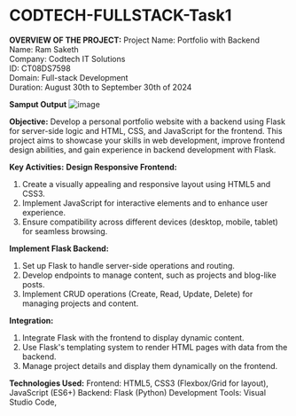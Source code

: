 # CODTECH-FULLSTACK-Task1
**OVERVIEW OF THE PROJECT:**
Project Name: Portfolio with Backend              
Name: Ram Saketh                    
Company: Codtech IT Solutions       
ID: CT08DS7598                      
Domain: Full-stack Development      
Duration: August 30th to September 30th of 2024

**Samput Output**
![image](https://github.com/user-attachments/assets/0643a168-6644-460d-9fa2-3011ea5b8b37)


**Objective:**
Develop a personal portfolio website with a backend using Flask for server-side logic and HTML, CSS, and JavaScript for the frontend. This project aims to showcase your skills in web development, improve frontend design abilities, and gain experience in backend development with Flask.

**Key Activities:**
**Design Responsive Frontend:**
1. Create a visually appealing and responsive layout using HTML5 and CSS3.
2. Implement JavaScript for interactive elements and to enhance user experience.
3. Ensure compatibility across different devices (desktop, mobile, tablet) for seamless browsing.

**Implement Flask Backend:**
1. Set up Flask to handle server-side operations and routing.
2. Develop endpoints to manage content, such as projects and blog-like posts.
3. Implement CRUD operations (Create, Read, Update, Delete) for managing projects and content.

**Integration:**
1. Integrate Flask with the frontend to display dynamic content.
2. Use Flask's templating system to render HTML pages with data from the backend.
3. Manage project details and display them dynamically on the frontend.

**Technologies Used:**
Frontend: HTML5, CSS3 (Flexbox/Grid for layout), JavaScript (ES6+)
Backend: Flask (Python)
Development Tools: Visual Studio Code,
